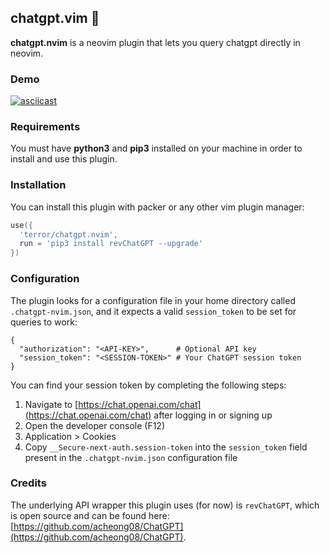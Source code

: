 ## chatgpt.vim 🤖

**chatgpt.nvim** is a neovim plugin that lets you query chatgpt directly in
neovim.

### Demo

[![asciicast](https://asciinema.org/a/9YqFDchOVaQS5QRbGOzWiYNPb.svg)](https://asciinema.org/a/9YqFDchOVaQS5QRbGOzWiYNPb)

### Requirements

You must have **python3** and **pip3** installed on your machine in order to
install and use this plugin.

### Installation

You can install this plugin with packer or any other vim plugin manager:

```lua
use({
  'terror/chatgpt.nvim',
  run = 'pip3 install revChatGPT --upgrade'
})
```

### Configuration

The plugin looks for a configuration file in your home directory called
`.chatgpt-nvim.json`, and it expects a valid `session_token` to be set for
queries to work:

```
{
  "authorization": "<API-KEY>",      # Optional API key
  "session_token": "<SESSION-TOKEN>" # Your ChatGPT session token
}
```

You can find your session token by completing the following steps:
1. Navigate to [https://chat.openai.com/chat](https://chat.openai.com/chat)
   after logging in or signing up
2. Open the developer console (F12)
3. Application > Cookies
4. Copy `__Secure-next-auth.session-token` into the `session_token` field
   present in the `.chatgpt-nvim.json` configuration file

### Credits

The underlying API wrapper this plugin uses (for now) is `revChatGPT`, which is
open source and can be found here:
[https://github.com/acheong08/ChatGPT](https://github.com/acheong08/ChatGPT).
